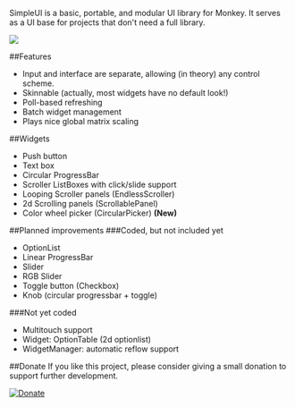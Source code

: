 SimpleUI is a basic, portable, and modular UI library for Monkey.  It serves as a UI base for projects that don't need a full library.

![](http://i.imgur.com/acs0W74.png)

##Features
* Input and interface are separate, allowing (in theory) any control scheme.
* Skinnable (actually, most widgets have no default look!)
* Poll-based refreshing
* Batch widget management
* Plays nice global matrix scaling

##Widgets
* Push button
* Text box
* Circular ProgressBar
* Scroller ListBoxes with click/slide support
* Looping Scroller panels (EndlessScroller)
* 2d Scrolling panels (ScrollablePanel)  
* Color wheel picker (CircularPicker)  **(New)**

##Planned improvements
###Coded, but not included yet
* OptionList
* Linear ProgressBar
* Slider
* RGB Slider
* Toggle button (Checkbox)
* Knob (circular progressbar + toggle)

###Not yet coded
* Multitouch support
* Widget: OptionTable (2d optionlist)
* WidgetManager: automatic reflow support

##Donate
If you like this project, please consider giving a small donation to support further development.

[![Donate](https://www.paypalobjects.com/en_US/i/btn/btn_donate_LG.gif)](https://www.paypal.com/cgi-bin/webscr?cmd=_donations&business=RHZMPB4RL3T82&lc=US&item_name=Nobu%27s%20Monkey%2dX%20projects&currency_code=USD&bn=PP%2dDonationsBF%3abtn_donate_LG%2egif%3aNonHosted)

